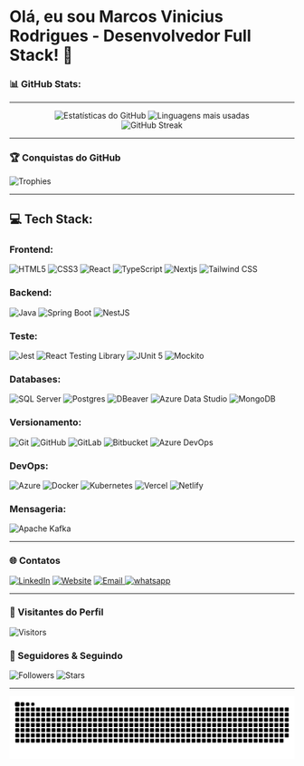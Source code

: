 # Olá, eu sou Marcos Vinicius Rodrigues - Desenvolvedor Full Stack! 🚀

### 📊 GitHub Stats:

---

<div align="center">
  <div>
    <img height="200" src="https://github-readme-stats.vercel.app/api?username=MarcosViniciusRodriguesEngSoft&show_icons=true&theme=dark&include_all_commits=true&count_private=true" alt="Estatísticas do GitHub"/>
    <img height="200" src="https://github-readme-stats.vercel.app/api/top-langs/?username=MarcosViniciusRodriguesEngSoft&layout=compact&langs_count=7&theme=dark" alt="Linguagens mais usadas"/>
  </div>
  <div>
    <img height="315" width="100%" src="https://github-readme-streak-stats.herokuapp.com?user=MarcosViniciusRodriguesEngSoft&theme=dark" alt="GitHub Streak"/>
  </div>
</div>

---

### 🏆 Conquistas do GitHub

![Trophies](https://github-profile-trophy.vercel.app/?username=MarcosViniciusRodriguesEngSoft&theme=dark)

---

## 💻 Tech Stack:

### Frontend:
![HTML5](https://img.shields.io/badge/HTML5-E34F26?style=for-the-badge&logo=html5&logoColor=white)
![CSS3](https://img.shields.io/badge/CSS3-%231572B6.svg?style=for-the-badge&logo=css3&logoColor=white)
![React](https://shields.io/badge/react-black?style=for-the-badge&logo=react&logoColor=black)
![TypeScript](https://img.shields.io/badge/TypeScript-%23007ACC.svg?style=for-the-badge&logo=typescript&logoColor=white)
![Nextjs](https://img.shields.io/badge/nextjs-000000?style=for-the-badge&logo=nextdotjs&logoColor=white)
![Tailwind CSS](https://img.shields.io/badge/TailwindCSS-%2338B2AC.svg?style=for-the-badge&logo=tailwindcss&logoColor=white)

### Backend:
![Java](https://img.shields.io/badge/Java-007396.svg?style=for-the-badge&logo=openjdk&logoColor=white)
![Spring Boot](https://img.shields.io/badge/Spring%20Boot-6DB33F?style=for-the-badge&logo=springboot&logoColor=white)
![NestJS](https://img.shields.io/badge/nestjs-%23E0234E.svg?style=for-the-badge&logo=nestjs&logoColor=white)

### Teste:
![Jest](https://img.shields.io/badge/-jest-%23C21325?style=for-the-badge&logo=jest&logoColor=white)
![React Testing Library](https://img.shields.io/badge/-React%20Testing%20Library-%23E33332?style=for-the-badge&logo=react&logoColor=white)
![JUnit 5](https://img.shields.io/badge/JUnit-FF0000?style=for-the-badge&logo=junit5&logoColor=red&color=28A745)
![Mockito](https://img.shields.io/badge/Mockito-28A745?style=for-the-badge&logo=mockito&logoColor=white)

### Databases:
![SQL Server](https://img.shields.io/badge/SQL%20Server-CC2927?style=for-the-badge&logo=microsoftsqlserver&logoColor=white)
![Postgres](https://img.shields.io/badge/postgres-%23316192.svg?style=for-the-badge&logo=postgresql&logoColor=white)
![DBeaver](https://img.shields.io/badge/DBeaver-4B3621?style=for-the-badge&logo=dbeaver&logoColor=white)
![Azure Data Studio](https://img.shields.io/badge/Azure%20Data%20Studio-0078D4?style=for-the-badge&logo=microsoft-azure&logoColor=white)
![MongoDB](https://img.shields.io/badge/MongoDB-%234ea94b.svg?style=for-the-badge&logo=mongodb&logoColor=white)

### Versionamento:
![Git](https://img.shields.io/badge/Git-F05032?style=for-the-badge&logo=git&logoColor=white)
![GitHub](https://img.shields.io/badge/GitHub-181717?style=for-the-badge&logo=github&logoColor=white)
![GitLab](https://img.shields.io/badge/GitLab-FCA121?style=for-the-badge&logo=gitlab&logoColor=white)
![Bitbucket](https://img.shields.io/badge/Bitbucket-0052CC?style=for-the-badge&logo=bitbucket&logoColor=white)
![Azure DevOps](https://img.shields.io/badge/Azure%20DevOps-0078D4?style=for-the-badge&logo=azuredevops&logoColor=white)

### DevOps:
![Azure](https://img.shields.io/badge/Azure-%23007FFF.svg?style=for-the-badge&logo=microsoft-azure&logoColor=white)
![Docker](https://img.shields.io/badge/docker-%230db7ed.svg?style=for-the-badge&logo=docker&logoColor=white)
![Kubernetes](https://img.shields.io/badge/kubernetes-%23326ce5.svg?style=for-the-badge&logo=kubernetes&logoColor=white)
![Vercel](https://img.shields.io/badge/Vercel-000000?style=for-the-badge&logo=vercel&logoColor=white)
![Netlify](https://img.shields.io/badge/Netlify-00C7B7?style=for-the-badge&logo=netlify&logoColor=white)

### Mensageria:
![Apache Kafka](https://img.shields.io/badge/Apache%20Kafka-000?style=for-the-badge&logo=apachekafka)

<!-- ![Nginx](https://img.shields.io/badge/nginx-%23009639.svg?style=for-the-badge&logo=nginx&logoColor=white) -->
<!-- ![RabbitMQ](https://img.shields.io/badge/rabbitmq-FF6600?style=for-the-badge&logo=rabbitmq&logoColor=white) -->
<!-- ![Django](https://img.shields.io/badge/django-%23092E20.svg?style=for-the-badge&logo=django&logoColor=white) -->
<!-- ![Flask](https://img.shields.io/badge/flask-%23000.svg?style=for-the-badge&logo=flask&logoColor=white) -->
<!-- ![FastAPI](https://img.shields.io/badge/FastAPI-005571?style=for-the-badge&logo=fastapi) -->
<!-- ![NodeJS](https://img.shields.io/badge/node.js-6DA55F?style=for-the-badge&logo=node.js&logoColor=white) -->
<!-- ![Express.js](https://img.shields.io/badge/express.js-%23404d59.svg?style=for-the-badge&logo=express&logoColor=%2361DAFB) -->
<!-- ![GraphQL](https://img.shields.io/badge/-GraphQL-E10098?style=for-the-badge&logo=graphql&logoColor=white) -->
<!-- ![Socket.io](https://img.shields.io/badge/Socket.io-black?style=for-the-badge&logo=socket.io&badgeColor=010101) -->
<!-- ![Python](https://img.shields.io/badge/python-3670A0?style=for-the-badge&logo=python&logoColor=ffdd54) -->
<!-- ![Flask](https://img.shields.io/badge/flask-%23000.svg?style=for-the-badge&logo=flask&logoColor=white) -->
<!-- ![FastAPI](https://img.shields.io/badge/FastAPI-005571?style=for-the-badge&logo=fastapi)  -->
<!-- ![Keras](https://img.shields.io/badge/Keras-%23D00000.svg?style=for-the-badge&logo=Keras&logoColor=white) -->
<!-- ![Matplotlib](https://img.shields.io/badge/Matplotlib-%23ffffff.svg?style=for-the-badge&logo=Matplotlib&logoColor=black)  -->
<!-- ![NumPy](https://img.shields.io/badge/numpy-%23013243.svg?style=for-the-badge&logo=numpy&logoColor=white)  -->
<!-- ![Pandas](https://img.shields.io/badge/pandas-%23150458.svg?style=for-the-badge&logo=pandas&logoColor=white)  -->
<!-- ![TensorFlow](https://img.shields.io/badge/TensorFlow-%23FF6F00.svg?style=for-the-badge&logo=TensorFlow&logoColor=white) -->
<!-- ![scikit-learn](https://img.shields.io/badge/scikit--learn-%23F7931E.svg?style=for-the-badge&logo=scikit-learn&logoColor=white) -->
<!-- ![Scipy](https://img.shields.io/badge/SciPy-%230C55A5.svg?style=for-the-badge&logo=scipy&logoColor=%white) -->
<!-- ![Neo4J](https://img.shields.io/badge/Neo4j-008CC1?style=for-the-badge&logo=neo4j&logoColor=white) -->
<!-- ![Redis](https://img.shields.io/badge/redis-%23DD0031.svg?style=for-the-badge&logo=redis&logoColor=white) -->
<!-- ![ElasticSearch](https://img.shields.io/badge/-ElasticSearch-005571?style=for-the-badge&logo=elasticsearch) -->
<!-- ![SQLite](https://img.shields.io/badge/sqlite-%2307405e.svg?style=for-the-badge&logo=sqlite&logoColor=white) -->
<!-- ![MySQL](https://img.shields.io/badge/mysql-%2300000f.svg?style=for-the-badge&logo=mysql&logoColor=white) -->

---

### 🌐 Contatos

  [![LinkedIn](https://img.shields.io/badge/LinkedIn-%230077B5.svg?&style=for-the-badge&logo=linkedin&logoColor=white)](https://www.linkedin.com/in/marcosviniciusrodrigues-dev)
  [![Website](https://img.shields.io/badge/Website-%238A2BE2?style=for-the-badge&logo=next.js&logoColor=white)](https://portfolio-dev-marcos.netlify.app)
  <a href="mailto:marcos.vinicius.engsof@gmail.com" target="_blank">
    <img src="https://img.shields.io/badge/-Gmail-%23D44638?style=for-the-badge&logo=gmail&logoColor=white" alt="Email"/>
  </a>
  <a href="https://wa.me/5544998204407" title="Whatsapp" rel="nofollow">
    <img alt="whatsapp" src="https://camo.githubusercontent.com/904b9a232fa355dadbfaf51b241395f305f1e0110cb2967df18d2daf875faeec/68747470733a2f2f696d672e736869656c64732e696f2f62616467652f57686174734170702d3235443336363f7374796c653d666f722d7468652d6261646765266c6f676f3d7768617473617070266c6f676f436f6c6f723d7768697465" 
    data-canonical-src="https://img.shields.io/badge/WhatsApp-25D366?style=for-the-badge&amp;logo=whatsapp&amp;logoColor=white"/>
  </a>

---

### 👀 Visitantes do Perfil

![Visitors](https://profile-counter.glitch.me/MarcosViniciusRodriguesEngSoft/count.svg)

### 👥 Seguidores & Seguindo

![Followers](https://img.shields.io/github/followers/MarcosViniciusRodriguesEngSoft?style=social)
![Stars](https://img.shields.io/github/stars/MarcosViniciusRodriguesEngSoft?style=social)

---

![GitHub Contributions Snake](https://github.com/Platane/snk/raw/output/github-contribution-grid-snake.svg)
